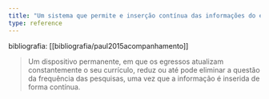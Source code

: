 ```yaml
---
title: "Um sistema que permite e inserção contínua das informações do egresso"
type: reference
---
```

bibliografia: [[bibliografia/paul2015acompanhamento]]

>Um dispositivo permanente, em que os egressos atualizam constantemente o seu currículo, reduz ou até pode eliminar a questão da frequência das pesquisas, uma vez que a informação é inserida de forma contínua.